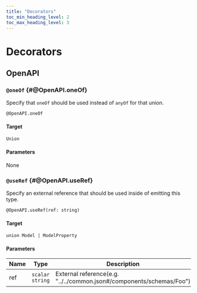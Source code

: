 ```yaml
---
title: "Decorators"
toc_min_heading_level: 2
toc_max_heading_level: 3
---
```


# Decorators

## OpenAPI

### `@oneOf` {#@OpenAPI.oneOf}

Specify that `oneOf` should be used instead of `anyOf` for that union.

```typespec
@OpenAPI.oneOf
```

#### Target

`Union`

#### Parameters

None

### `@useRef` {#@OpenAPI.useRef}

Specify an external reference that should be used inside of emitting this type.

```typespec
@OpenAPI.useRef(ref: string)
```

#### Target

`union Model | ModelProperty`

#### Parameters

| Name | Type            | Description                                                          |
| ---- | --------------- | -------------------------------------------------------------------- |
| ref  | `scalar string` | External reference(e.g. "../../common.json#/components/schemas/Foo") |
